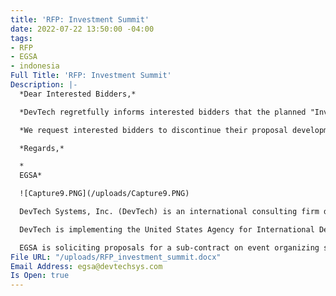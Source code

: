 ```yaml
---
title: 'RFP: Investment Summit'
date: 2022-07-22 13:50:00 -04:00
tags:
- RFP
- EGSA
- indonesia
Full Title: 'RFP: Investment Summit'
Description: |-
  *Dear Interested Bidders,*

  *DevTech regretfully informs interested bidders that the planned "Investment Summit - Bali/Indonesia - November 30th-December 2nd, 2022” is postponed until further notice. Therefore, in accordance to section 20 of RFP No. EGSA-2022-01- Event Organizer Services for an International Investment Summit,  we are cancelling this RFP.*

  *We request interested bidders to discontinue their proposal development. DevTech appreciates bidders’ interest and responses to the RFI and will notify bidders who submitted their letter of interest once/if EGSA determines a new date for the "Investment Summit."*

  *Regards,*

  *
  EGSA*

  ![Capture9.PNG](/uploads/Capture9.PNG)

  DevTech Systems, Inc. (DevTech) is an international consulting firm dedicated to development, with 35 years of experience providing advisory services and technical assistance to government, private sector, and civil society stakeholders in more than 100 countries. DevTech core practice areas include: Monitoring and Evaluation; Knowledge Management and Data Analytics; Public Financial Management and Fiscal Sustainability; and Education, Gender, and Youth.

  DevTech is implementing the United States Agency for International Development (USAID) funded Economic Growth Support Activity (EGSA) in Indonesia. EGSA supports the government of Indonesia and other stakeholders with i) evidence-based decision making (ii) technical assistance to improve GOI capacity in public financial management and related governance; and (iii) capacity building to improve the business enabling environment for foreign and domestic enterprises.

  EGSA is soliciting proposals for a sub-contract on event organizing services to conduct an anticipated “INVESTMENT SUMMIT” on December 1 – 2, 2022 in Bali, opened with a kick-off dinner on November 30, 2022. Selected event organizer is expected to provide all summit services before, during and after the event for successful implementation of the summit. Detail services are outlined in the scope of work enclosed.
File URL: "/uploads/RFP_investment_summit.docx"
Email Address: egsa@devtechsys.com
Is Open: true
---
```


